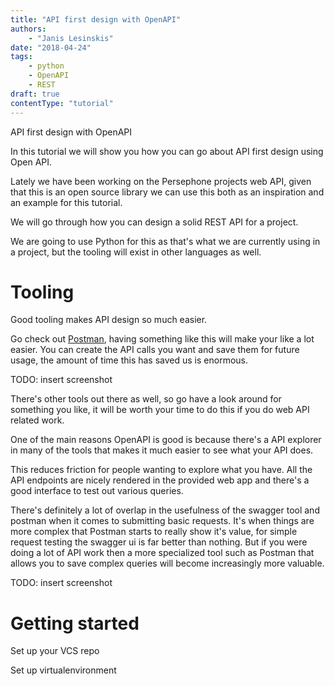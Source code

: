 ```yaml
---
title: "API first design with OpenAPI"
authors:
    - "Janis Lesinskis"
date: "2018-04-24"
tags:
    - python
    - OpenAPI
    - REST
draft: true
contentType: "tutorial"
---
```


API first design with OpenAPI

In this tutorial we will show you how you can go about API first design using Open API.

<!-- end excerpt -->

Lately we have been working on the Persephone projects web API, given that this is an open source library we can use this both as an inspiration and an example for this tutorial.

We will go through how you can design a solid REST API for a project.

We are going to use Python for this as that's what we are currently using in a project, but the tooling will exist in other languages as well.

# Tooling

Good tooling makes API design so much easier.

Go check out [Postman](https://www.getpostman.com/), having something like this will make your like a lot easier.
You can create the API calls you want and save them for future usage, the amount of time this has saved us is enormous.

TODO: insert screenshot

There's other tools out there as well, so go have a look around for something you like, it will be worth your time to do this if you do web API related work.

One of the main reasons OpenAPI is good is because there's a API explorer in many of the tools that makes it much easier to see what your API does.

This reduces friction for people wanting to explore what you have. All the API endpoints are nicely rendered in the provided web app and there's a good interface to test out various queries.

There's definitely a lot of overlap in the usefulness of the swagger tool and postman when it comes to submitting basic requests. It's when things are more complex that Postman starts to really show it's value, for simple request testing the swagger ui is far better than nothing. But if you were doing a lot of API work then a more specialized tool such as Postman that allows you to save complex queries will become increasingly more valuable.


TODO: insert screenshot


# Getting started

Set up your VCS repo

Set up virtualenvironment